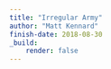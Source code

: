 ```yaml
---
title: "Irregular Army"
author: "Matt Kennard"
finish-date: 2018-08-30
_build:
    render: false
---
```


